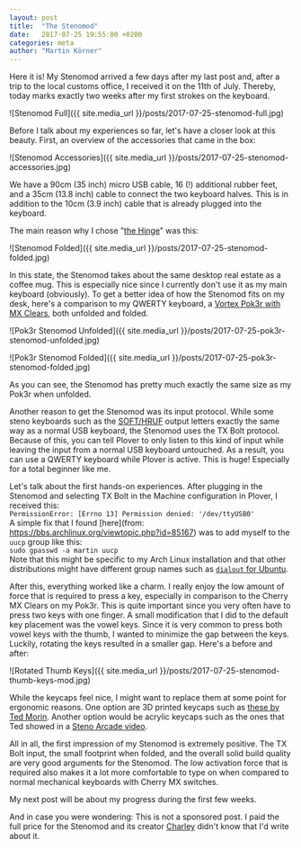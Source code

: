 ```yaml
---
layout: post
title:  "The Stenomod"
date:   2017-07-25 19:55:00 +0200
categories: meta 
author: "Martin Körner" 
---
```


Here it is! My Stenomod arrived a few days after my last post and, after a trip to the local customs office, I received it on the 11th of July. 
Thereby, today marks exactly two weeks after my first strokes on the keyboard.

![Stenomod Full]({{ site.media_url }}/posts/2017-07-25-stenomod-full.jpg)

Before I talk about my experiences so far, let's have a closer look at this beauty.
First, an overview of the accessories that came in the box:

![Stenomod Accessories]({{ site.media_url }}/posts/2017-07-25-stenomod-accessories.jpg)

We have a 90cm (35 inch) micro USB cable, 16 (!) additional rubber feet, and a 35cm (13.8 inch) cable to connect the two keyboard halves. This is in addition to the 10cm (3.9 inch) cable that is already plugged into the keyboard.

The main reason why I chose "[the Hinge](https://stenomod.blogspot.de/2017/06/a-new-option.html)" was this:

![Stenomod Folded]({{ site.media_url }}/posts/2017-07-25-stenomod-folded.jpg)

In this state, the Stenomod takes about the same desktop real estate as a coffee mug.
This is especially nice since I currently don't use it as my main keyboard (obviously).
To get a better idea of how the Stenomod fits on my desk, here's a comparison to my QWERTY keyboard, a [Vortex Pok3r with MX Clears](http://www.vortexgear.tw/vortex2_2.asp?kind=47&kind2=220&kind3=&kind4=1010), both unfolded and folded.

![Pok3r Stenomod Unfolded]({{ site.media_url }}/posts/2017-07-25-pok3r-stenomod-unfolded.jpg)

![Pok3r Stenomod Folded]({{ site.media_url }}/posts/2017-07-25-pok3r-stenomod-folded.jpg)

As you can see, the Stenomod has pretty much exactly the same size as my Pok3r when unfolded.

Another reason to get the Stenomod was its input protocol.
While some steno keyboards such as the [SOFT/HRUF](https://softhruf.love/) output letters exactly the same way as a normal USB keyboard, the Stenomod uses the TX Bolt protocol.
Because of this, you can tell Plover to only listen to this kind of input while leaving the input from a normal USB keyboard untouched.
As a result, you can use a QWERTY keyboard while Plover is active.
This is huge!
Especially for a total beginner like me.

Let's talk about the first hands-on experiences.
After plugging in the Stenomod and selecting TX Bolt in the Machine configuration in Plover, I received this:  
`PermissionError: [Errno 13] Permission denied: '/dev/ttyUSB0'`  
A simple fix that I found [here](from: https://bbs.archlinux.org/viewtopic.php?id=85167) was to add myself to the `uucp` group like this:  
`sudo gpasswd -a martin uucp`  
Note that this might be specific to my Arch Linux installation and that other distributions might have different group names such as [`dialout` for Ubuntu](https://askubuntu.com/a/210230).

After this, everything worked like a charm.
I really enjoy the low amount of force that is required to press a key, especially in comparison to the Cherry MX Clears on my Pok3r.
This is quite important since you very often have to press two keys with one finger.
A small modification that I did to the default key placement was the vowel keys.
Since it is very common to press both vowel keys with the thumb, I wanted to minimize the gap between the keys.
Luckily, rotating the keys resulted in a smaller gap.
Here's a before and after:

![Rotated Thumb Keys]({{ site.media_url }}/posts/2017-07-25-stenomod-thumb-keys-mod.jpg)

While the keycaps feel nice, I might want to replace them at some point for ergonomic reasons.
One option are 3D printed keycaps such as [these by Ted Morin](https://twitter.com/morinted/status/794596103844925442).
Another option would be acrylic keycaps such as the ones that Ted showed in a [Steno Arcade video](https://www.twitch.tv/videos/161707578).

All in all, the first impression of my Stenomod is extremely positive.
The TX Bolt input, the small footprint when folded, and the overall solid build quality are very good arguments for the Stenomod.
The low activation force that is required also makes it a lot more comfortable to type on when compared to normal mechanical keyboards with Cherry MX switches.

My next post will be about my progress during the first few weeks.

And in case you were wondering: This is not a sponsored post.
I paid the full price for the Stenomod and its creator [Charley](https://plus.google.com/107156479981746619145) didn't know that I'd write about it.
